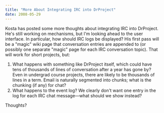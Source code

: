 ```yaml
---
title: "More About Integrating IRC into DrProject"
date: 2008-05-29
---
```

Kosta has posted some more thoughts about integrating IRC into DrProject. He's still working on mechanisms, but I'm looking ahead to the user interface. In particular, how should IRC logs be displayed? His first pass will be a "magic" wiki page that conversation entries are appended to (or possibly one separate "magic" page for each IRC conversation topic).  That will work for short projects, but:
<ol>
  <li>What happens with something like DrProject itself, which could have tens of thousands of lines of conversation after a year has gone by? Even in undergrad course projects, there are likely to be thousands of lines in a term. Email is naturally segmented into chunks; what is the chunking (if any) for chat?</li>
  <li>What happens to the event log? We clearly don't want one entry in the log for each IRC chat message—what should we show instead?</li>
</ol>
Thoughts?
